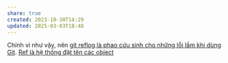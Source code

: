 ```yaml
---
share: true
created: 2023-10-30T14:29
updated: 2025-03-03T18:48
---
```

Chính vì như vậy, nên [git reflog là phao cứu sinh cho những lỗi lầm khi dùng Git](./git%20reflog%20l%C3%A0%20phao%20c%E1%BB%A9u%20sinh%20cho%20nh%E1%BB%AFng%20l%E1%BB%97i%20l%E1%BA%A7m%20khi%20d%C3%B9ng%20Git.md).
[Ref là hệ thống đặt tên các object](./Ref%20l%C3%A0%20h%E1%BB%87%20th%E1%BB%91ng%20%C4%91%E1%BA%B7t%20t%C3%AAn%20c%C3%A1c%20object.md)